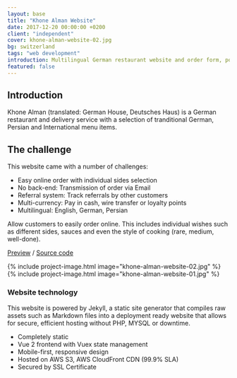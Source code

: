 ```yaml
---
layout: base
title: "Khone Alman Website"
date: 2017-12-20 00:00:00 +0200
client: "independent"
cover: khone-alman-website-02.jpg
bg: switzerland
tags: "web development"
introduction: Multilingual German restaurant website and order form, powered by Vue.js
featured: false
---
```


## Introduction

Khone Alman (translated: German House, Deutsches Haus) is a German restaurant and delivery service with a selection of tranditional German, Persian and International menu items.

## The challenge

This website came with a number of challenges:

- Easy online order with individual sides selection
- No back-end: Transmission of order via Email
- Referral system: Track referrals by other customers
- Multi-currency: Pay in cash, wire transfer or loyalty points
- Multilingual: English, German, Persian

Allow customers to easily order online. This includes individual wishes such as different sides, sauces and even the style of cooking (rare, medium, well-done).

[Preview](https://d9l2otvnbef5b.cloudfront.net/en/) / [Source code](https://git.sr.ht/~franz/khone-alman.com)

{% include project-image.html image="khone-alman-website-02.jpg" %}
{% include project-image.html image="khone-alman-website-01.jpg" %}

### Website technology

This website is powered by Jekyll, a static site generator that compiles raw assets such as Markdown files into a deployment ready website that allows for secure, efficient hosting without PHP, MYSQL or downtime.

- Completely static
- Vue 2 frontend with Vuex state management
- Mobile-first, responsive design
- Hosted on AWS S3, AWS CloudFront CDN (99.9% SLA)
- Secured by SSL Certificate
